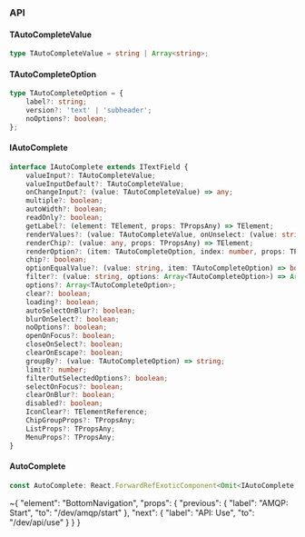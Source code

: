 

### API

#### TAutoCompleteValue

```ts
type TAutoCompleteValue = string | Array<string>;
```

#### TAutoCompleteOption

```ts
type TAutoCompleteOption = {
    label?: string;
    version?: 'text' | 'subheader';
    noOptions?: boolean;
};
```

#### IAutoComplete

```ts
interface IAutoComplete extends ITextField {
    valueInput?: TAutoCompleteValue;
    valueInputDefault?: TAutoCompleteValue;
    onChangeInput?: (value: TAutoCompleteValue) => any;
    multiple?: boolean;
    autoWidth?: boolean;
    readOnly?: boolean;
    getLabel?: (element: TElement, props: TPropsAny) => TElement;
    renderValues?: (value: TAutoCompleteValue, onUnselect: (value: string) => any) => TElement;
    renderChip?: (value: any, props: TPropsAny) => TElement;
    renderOption?: (item: TAutoCompleteOption, index: number, props: TPropsAny) => TElement;
    chip?: boolean;
    optionEqualValue?: (value: string, item: TAutoCompleteOption) => boolean;
    filter?: (value: string, options: Array<TAutoCompleteOption>) => Array<TAutoCompleteOption>;
    options?: Array<TAutoCompleteOption>;
    clear?: boolean;
    loading?: boolean;
    autoSelectOnBlur?: boolean;
    blurOnSelect?: boolean;
    noOptions?: boolean;
    openOnFocus?: boolean;
    closeOnSelect?: boolean;
    clearOnEscape?: boolean;
    groupBy?: (value: TAutoCompleteOption) => string;
    limit?: number;
    filterOutSelectedOptions?: boolean;
    selectOnFocus?: boolean;
    clearOnBlur?: boolean;
    disabled?: boolean;
    IconClear?: TElementReference;
    ChipGroupProps?: TPropsAny;
    ListProps?: TPropsAny;
    MenuProps?: TPropsAny;
}
```

#### AutoComplete

```ts
const AutoComplete: React.ForwardRefExoticComponent<Omit<IAutoComplete, "ref"> & React.RefAttributes<unknown>>;
```


~{
  "element": "BottomNavigation",
  "props": {
    "previous": {
      "label": "AMQP: Start",
      "to": "/dev/amqp/start"
    },
    "next": {
      "label": "API: Use",
      "to": "/dev/api/use"
    }
  }
}
